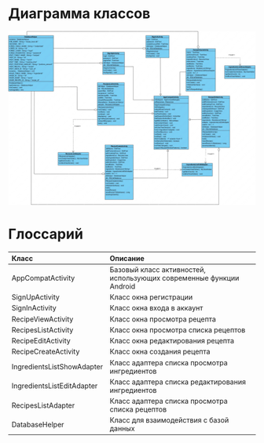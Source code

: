 # Диаграмма классов  

![Диаграмма классов](images/class_diagram.png) 

# Глоссарий

| Класс | Описание |
|:---|:---|
| AppCompatActivity | Базовый класс активностей, использующих современные функции Android |
| SignUpActivity | Класс окна регистрации |
| SignInActivity | Класс окна входа в аккаунт |
| RecipeViewActivity | Класс окна просмотра рецепта |
| RecipesListActivity | Класс окна просмотра списка рецептов |
| RecipeEditActivity | Класс окна редактирования рецепта |
| RecipeCreateActivity | Класс окна создания рецепта |
| IngredientsListShowAdapter | Класс адаптера списка просмотра ингредиентов |
| IngredientsListEditAdapter | Класс адаптера списка редактирования ингредиентов |
| RecipesListAdapter | Класс адаптера списка просмотра списка рецептов |
| DatabaseHelper | Класс для взаимодействия с базой данных |

